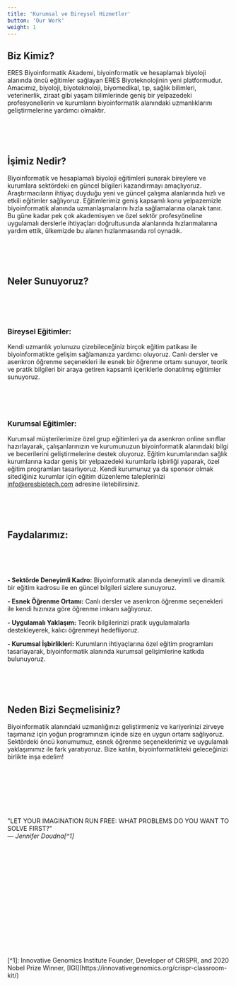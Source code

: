 ```yaml
---
title: 'Kurumsal ve Bireysel Hizmetler'
button: 'Our Work'
weight: 1
---
```


## Biz Kimiz?

ERES Biyoinformatik Akademi, biyoinformatik ve hesaplamalı biyoloji alanında öncü eğitimler sağlayan ERES Biyoteknolojinin yeni platformudur. Amacımız, biyoloji, biyoteknoloji, biyomedikal, tıp, sağlık bilimleri, veterinerlik, ziraat gibi yaşam bilimlerinde geniş bir yelpazedeki profesyonellerin ve kurumların biyoinformatik alanındaki uzmanlıklarını geliştirmelerine yardımcı olmaktır.

<div style="display:block; width:100%; height: 50px;"></div>

## İşimiz Nedir?

Biyoinformatik ve hesaplamalı biyoloji eğitimleri sunarak bireylere ve kurumlara sektördeki en güncel bilgileri kazandırmayı amaçlıyoruz. Araştırmacıların ihtiyaç duyduğu yeni ve güncel çalışma alanlarında hızlı ve etkili eğitimler sağlıyoruz. Eğitimlerimiz geniş kapsamlı konu yelpazemizle biyoinformatik alanında uzmanlaşmalarını hızla sağlamalarına olanak tanır. Bu güne kadar pek çok akademisyen ve özel sektör profesyöneline uygulamalı derslerle ihtiyaçları doğrultusunda alanlarında hızlanmalarına yardım ettik, ülkemizde bu alanın hızlanmasında rol oynadık. 

<div style="display:block; width:100%; height: 50px;"></div>

## Neler Sunuyoruz?

<div style="display:block; width:100%; height: 50px;"></div>

### Bireysel Eğitimler: 
Kendi uzmanlık yolunuzu çizebileceğiniz birçok eğitim patikası ile biyoinformatikte gelişim sağlamanıza yardımcı oluyoruz. Canlı dersler ve asenkron öğrenme seçenekleri ile esnek bir öğrenme ortamı sunuyor, teorik ve pratik bilgileri bir araya getiren kapsamlı içeriklerle donatılmış eğitimler sunuyoruz.

<div style="display:block; width:100%; height: 50px;"></div>

### Kurumsal Eğitimler: 

Kurumsal müşterilerimize özel grup eğitimleri ya da asenkron online sınıflar hazırlayarak, çalışanlarınızın ve kurumunuzun biyoinformatik alanındaki bilgi ve becerilerini geliştirmelerine destek oluyoruz. Eğitim kurumlarından sağlık kurumlarına kadar geniş bir yelpazedeki kurumlarla işbirliği yaparak, özel eğitim programları tasarlıyoruz. Kendi kurumunuz ya da sponsor olmak sitediğiniz kurumlar için eğitim düzenleme taleplerinizi info@eresbiotech.com adresine iletebilirsiniz. 

<div style="display:block; width:100%; height: 50px;"></div>

## Faydalarımız:

<div style="display:block; width:100%; height: 50px;"></div>

 **- Sektörde Deneyimli Kadro:** Biyoinformatik alanında deneyimli ve dinamik bir eğitim kadrosu ile en güncel bilgileri sizlere sunuyoruz.
 
 **- Esnek Öğrenme Ortamı:** Canlı dersler ve asenkron öğrenme seçenekleri ile kendi hızınıza göre öğrenme imkanı sağlıyoruz.

**- Uygulamalı Yaklaşım:** Teorik bilgilerinizi pratik uygulamalarla destekleyerek, kalıcı öğrenmeyi hedefliyoruz.

**- Kurumsal İşbirlikleri:** Kurumların ihtiyaçlarına özel eğitim programları tasarlayarak, biyoinformatik alanında kurumsal gelişimlerine katkıda bulunuyoruz.

<div style="display:block; width:100%; height: 50px;"></div>

## Neden Bizi Seçmelisiniz?

Biyoinformatik alanındaki uzmanlığınızı geliştirmeniz ve kariyerinizi zirveye taşımanız için yoğun programınızın içinde size en uygun ortamı sağlıyoruz. Sektördeki öncü konumumuz, esnek öğrenme seçeneklerimiz ve uygulamalı yaklaşımımız ile fark yaratıyoruz. Bize katılın, biyoinformatikteki geleceğinizi birlikte inşa edelim!


<div style="display:block; width:100%; height: 50px;"></div>
<div style="display:block; width:100%; height: 50px;"></div>

"LET YOUR IMAGINATION RUN FREE: WHAT PROBLEMS DO YOU WANT TO SOLVE FIRST?"<br>
— <cite>Jennifer Doudna[^1]</cite>
<div style="display:block; width:100%; height: 50px;"></div>
<div style="display:block; width:100%; height: 50px;"></div>
<div style="display:block; width:100%; height: 50px;"></div>
<div style="display:block; width:100%; height: 50px;"></div>
<div style="display:block; width:100%; height: 50px;"></div>
[^1]: Innovative Genomics Institute Founder, Developer of CRISPR, and 2020 Nobel Prize Winner, [IGI](https://innovativegenomics.org/crispr-classroom-kit/)